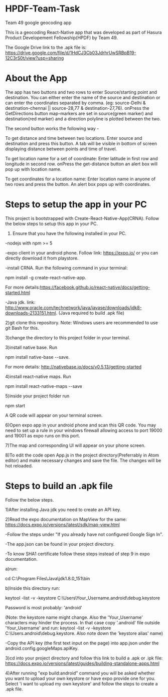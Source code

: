 # HPDF-Team-Task
Team 49 google geocoding app

This is a geocoding React-Native app that was developed as part of Hasura Product Developement Fellowship(HPDF) by Team 49.

The Google Drive link to the .apk file is: https://drive.google.com/file/d/1HdCJ3Cb03JdrhrUwSRBpB19-12C3rS0t/view?usp=sharing

# About the App
The app has two buttons and two rows to enter Source/starting point and destination. You can either enter the name of the source and destination or can enter the coordinates separated by comma. (eg: source-Delhi & destination-chennai || source-28,77 & destination-27,76). onPress the GetDirections button map-markers are set in source(green marker) and destination(red marker) and a direction polyline is plotted between the two.

The second button works the following way -

To get distance and time between two locations. Enter source and destination and press this button. A tab will be visible in bottom of screen displaying distance between points and time of travel.

To get location name for a set of coordinate: Enter latitude in first row and longitude in second row. onPress the get-distance button an alert box will pop up with location name.

To get coordinates for a location name: Enter location name in anyone of two rows and press the button. An alert box pops up with coordinates.

# Steps to setup the app in your PC
This project is bootstrapped with Create-React-Native-App(CRNA).
Follow the below steps to setup this app in your PC.
1) Ensure that you have the following installed in your PC.

-nodejs with npm >= 5 

-expo client in your android phone. Follow link: https://expo.io/ or you can directly download it from playstore.

-install CRNA. Run the following command in your terminal: 

 npm install -g create-react-native-app. 

 For more details:https://facebook.github.io/react-native/docs/getting-started.html

-Java jdk. link: http://www.oracle.com/technetwork/java/javase/downloads/jdk8-downloads-2133151.html. (Java required to build .apk file)

2)git clone this repository. Note: Windows users are recommended to use git Bash for this.

3)change the directory to this project folder in your terminal.

3)install native base. Run 

npm install native-base --save. 

For more details: http://nativebase.io/docs/v0.5.13/getting-started

4)install react-native maps. Run

 npm install react-native-maps --save

5)inside your project folder run 

 npm start
 
 A QR code will appear on your terminal screen.

6)Open expo app in your android phone and scan this QR code. You may need to set up a rule in your windows firewall allowing access to port 19000 and 19001 as expo runs on this port.

7)The map and corresponding UI will appear on your phone screen.

8)To edit the code open App.js in the project directory(Preferrably in Atom editor) and make necessary changes and save the file. The changes will be hot reloaded.

# Steps to build an .apk file
Follow the below steps.

1)After installing Java jdk you need to create an API key.


2)Read the expo documentation on MapView for the same: https://docs.expo.io/versions/latest/sdk/map-view.html

-Follow the steps under "If you already have not configured Google Sign In".

-The app.json can be found in your project directory.

-To know SHA1 certificate follow these steps instead of step 9 in expo documentation.

a)run: 

cd C:\Program Files\Java\jdk1.8.0_151\bin

b)Inside this directory run: 

keytool -list -v -keystore C:\Users\Your_Username\.android\debug.keystore 

Password is most probably: 'android'

(Note: the keystore name might change. Also the 'Your_Username' characters may hinder the process. In that case copy '.android' file outside 'Your_Username' and run: keytool -list -v -keystore C:\Users\.android\debug.keystore. Also note down the 'keystore alias' name)

-Copy the API key (the first text input on the page) into app.json under the android.config.googleMaps.apiKey.


3)cd into your project directory and follow this link to build a .apk or .ipk file: https://docs.expo.io/versions/latest/guides/building-standalone-apps.html

4)After running "exp build:android" command you will be asked whether you want to upload your own keystore or have expo provide one for you. Select 'i want to upload my own keystore' and follow the steps to create a .apk file.
